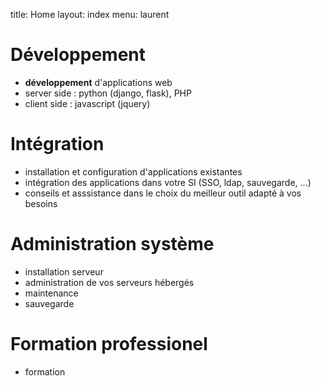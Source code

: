 title: Home
layout: index
menu: laurent


# Développement

- <b>développement</b> d'applications web
- server side : python (django, flask), PHP
- client side : javascript (jquery)

# Intégration

- installation et configuration d'applications existantes
- intégration des applications dans votre SI (SSO, ldap, sauvegarde, ...)
- conseils et asssistance dans le choix du meilleur outil adapté à vos besoins


# Administration système

- installation serveur
- administration de vos serveurs hébergés
- maintenance
- sauvegarde


# Formation professionel

- formation 

